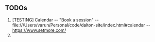 ## TODOs
1. [TESTING] Calendar -- "Book a session" -- file:///Users/varun/Personal/code/dalton-site/index.html#calendar -- https://www.setmore.com/
2. 
